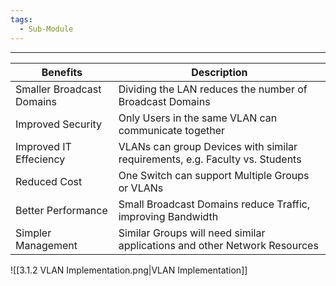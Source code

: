 ```yaml
---
tags:
  - Sub-Module
---
```


---

| Benefits                  | Description                                                                  |
| ------------------------- | ---------------------------------------------------------------------------- |
| Smaller Broadcast Domains | Dividing the LAN reduces the number of Broadcast Domains                     |
| Improved Security         | Only Users in the same VLAN can communicate together                         |
| Improved IT Effeciency    | VLANs can group Devices with similar requirements, e.g. Faculty vs. Students |
| Reduced Cost              | One Switch can support Multiple Groups or VLANs                              |
| Better Performance        | Small Broadcast Domains reduce Traffic, improving Bandwidth                  |
| Simpler Management        | Similar Groups will need similar applications and other Network Resources    |

![[3.1.2 VLAN Implementation.png|VLAN Implementation]]